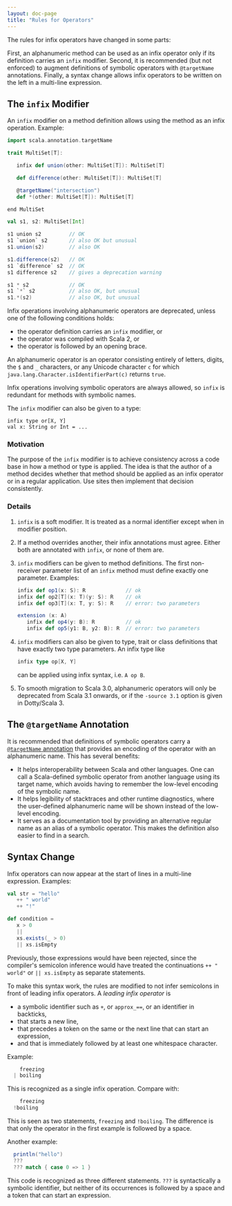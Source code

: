 ```yaml
---
layout: doc-page
title: "Rules for Operators"
---
```


The rules for infix operators have changed in some parts:

First, an alphanumeric method can be used as an infix operator only if its definition carries an `infix` modifier. Second, it is recommended (but not enforced) to
augment definitions of symbolic operators with `@targetName` annotations. Finally,
a syntax change allows infix operators to be written on the left in a multi-line expression.

## The `infix` Modifier

An `infix` modifier on a method definition allows using the method as an infix operation. Example:
```scala
import scala.annotation.targetName

trait MultiSet[T]:

   infix def union(other: MultiSet[T]): MultiSet[T]

   def difference(other: MultiSet[T]): MultiSet[T]

   @targetName("intersection")
   def *(other: MultiSet[T]): MultiSet[T]

end MultiSet

val s1, s2: MultiSet[Int]

s1 union s2         // OK
s1 `union` s2       // also OK but unusual
s1.union(s2)        // also OK

s1.difference(s2)   // OK
s1 `difference` s2  // OK
s1 difference s2    // gives a deprecation warning

s1 * s2             // OK
s1 `*` s2           // also OK, but unusual
s1.*(s2)            // also OK, but unusual
```
Infix operations involving alphanumeric operators are deprecated, unless
one of the following conditions holds:

 - the operator definition carries an `infix` modifier, or
 - the operator was compiled with Scala 2, or
 - the operator is followed by an opening brace.

An alphanumeric operator is an operator consisting entirely of letters, digits, the `$` and `_` characters, or
any Unicode character `c` for which `java.lang.Character.isIdentifierPart(c)` returns `true`.

Infix operations involving symbolic operators are always allowed, so `infix` is redundant for methods with symbolic names.

The `infix` modifier can also be given to a type:
```
infix type or[X, Y]
val x: String or Int = ...
```

### Motivation

The purpose of the `infix` modifier is to achieve consistency across a code base in how a method or type is applied. The idea is that the author of a method decides whether that method should be applied as an infix operator or in a regular application. Use sites then implement that decision consistently.

### Details

 1. `infix` is a soft modifier. It is treated as a normal identifier except when in modifier position.

 2. If a method overrides another, their infix annotations must agree. Either both are annotated with `infix`, or none of them are.

 3. `infix` modifiers can be given to method definitions. The first non-receiver parameter list of an `infix` method must define exactly one parameter. Examples:

    ```scala
    infix def op1(x: S): R             // ok
    infix def op2[T](x: T)(y: S): R    // ok
    infix def op3[T](x: T, y: S): R    // error: two parameters

    extension (x: A)
       infix def op4(y: B): R          // ok
       infix def op5(y1: B, y2: B): R  // error: two parameters
    ```

 4. `infix` modifiers can also be given to type, trait or class definitions that have exactly two type parameters. An infix type like

    ```scala
    infix type op[X, Y]
    ```

    can be applied using infix syntax, i.e. `A op B`.

 5. To smooth migration to Scala 3.0, alphanumeric operators will only be deprecated from Scala 3.1 onwards,
or if the `-source 3.1` option is given in Dotty/Scala 3.

## The `@targetName` Annotation

It is recommended that definitions of symbolic operators carry a [`@targetName` annotation](../other-new-features/targetName.md) that provides an encoding of the operator with an alphanumeric name. This has several benefits:

 - It helps interoperability between Scala and other languages. One can call
   a Scala-defined symbolic operator from another language using its target name,
   which avoids having to remember the low-level encoding of the symbolic name.
 - It helps legibility of stacktraces and other runtime diagnostics, where the
   user-defined alphanumeric name will be shown instead of the low-level encoding.
 - It serves as a documentation tool by providing an alternative regular name
   as an alias of a symbolic operator. This makes the definition also easier
   to find in a search.

## Syntax Change

Infix operators can now appear at the start of lines in a multi-line expression. Examples:
```scala
val str = "hello"
   ++ " world"
   ++ "!"

def condition =
   x > 0
   ||
   xs.exists(_ > 0)
   || xs.isEmpty
```
Previously, those expressions would have been rejected, since the compiler's semicolon inference
would have treated the continuations `++ " world"` or `|| xs.isEmpty` as separate statements.

To make this syntax work, the rules are modified to not infer semicolons in front of leading infix operators.
A _leading infix operator_ is
 - a symbolic identifier such as `+`, or `approx_==`, or an identifier in backticks,
 - that starts a new line,
 - that precedes a token on the same or the next line that can start an expression,
 - and that is immediately followed by at least one whitespace character.

Example:

```scala
    freezing
  | boiling
```
This is recognized as a single infix operation. Compare with:
```scala
    freezing
  !boiling
```
This is seen as two statements, `freezing` and `!boiling`. The difference is that only the operator in the first example
is followed by a space.

Another example:
```scala
  println("hello")
  ???
  ??? match { case 0 => 1 }
```
This code is recognized as three different statements. `???` is syntactically a symbolic identifier, but
neither of its occurrences is followed by a space and a token that can start an expression.
